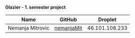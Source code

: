 
**Glazier - 1. semester project**

| Name             | GitHub                                          | Droplet        |
| ---------------- | ----------------------------------------------- | -------------- |
| Nemanja Mitrovic | [nemanjaMit](https://github.com/nemanjaMit)     | 46.101.108.233 |
